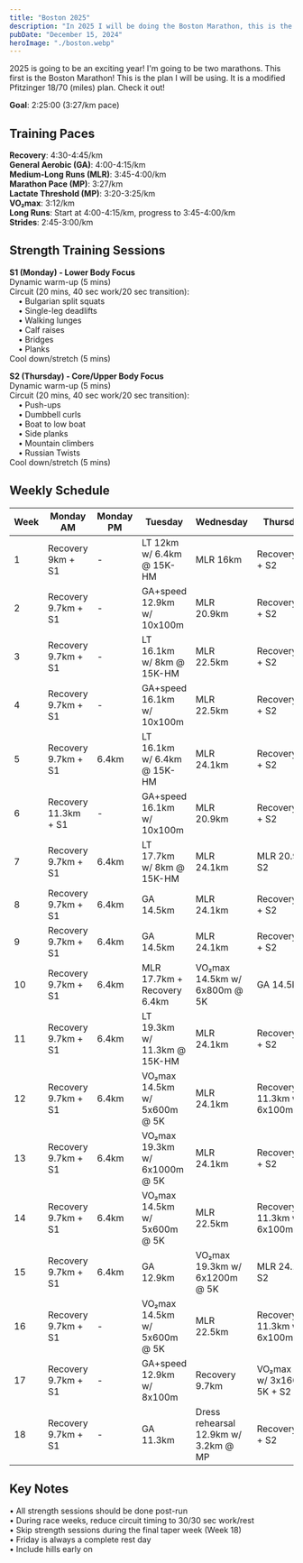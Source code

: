 ```yaml
---
title: "Boston 2025"
description: "In 2025 I will be doing the Boston Marathon, this is the plan that I will be following"
pubDate: "December 15, 2024"
heroImage: "./boston.webp"
---
```


2025 is going to be an exciting year! I'm going to be two marathons. This first is the Boston Marathon! This is the plan I will be using. It is a modified Pfitzinger 18/70 (miles) plan. Check it out!

**Goal**: 2:25:00 (3:27/km pace)

## Training Paces
**Recovery**: 4:30-4:45/km  
**General Aerobic (GA)**: 4:00-4:15/km  
**Medium-Long Runs (MLR)**: 3:45-4:00/km  
**Marathon Pace (MP)**: 3:27/km  
**Lactate Threshold (MP)**: 3:20-3:25/km  
**VO₂max**: 3:12/km  
**Long Runs**: Start at 4:00-4:15/km, progress to 3:45-4:00/km    
**Strides**: 2:45-3:00/km  

## Strength Training Sessions

**S1 (Monday) - Lower Body Focus**  
Dynamic warm-up (5 mins)  
Circuit (20 mins, 40 sec work/20 sec transition):  
&nbsp;&nbsp;&nbsp;&nbsp;&bull;&nbsp;Bulgarian split squats  
&nbsp;&nbsp;&nbsp;&nbsp;&bull;&nbsp;Single-leg deadlifts  
&nbsp;&nbsp;&nbsp;&nbsp;&bull;&nbsp;Walking lunges  
&nbsp;&nbsp;&nbsp;&nbsp;&bull;&nbsp;Calf raises  
&nbsp;&nbsp;&nbsp;&nbsp;&bull;&nbsp;Bridges  
&nbsp;&nbsp;&nbsp;&nbsp;&bull;&nbsp;Planks  
Cool down/stretch (5 mins)  

**S2 (Thursday) - Core/Upper Body Focus**  
Dynamic warm-up (5 mins)  
Circuit (20 mins, 40 sec work/20 sec transition):  
&nbsp;&nbsp;&nbsp;&nbsp;&bull;&nbsp;Push-ups  
&nbsp;&nbsp;&nbsp;&nbsp;&bull;&nbsp;Dumbbell curls  
&nbsp;&nbsp;&nbsp;&nbsp;&bull;&nbsp;Boat to low boat  
&nbsp;&nbsp;&nbsp;&nbsp;&bull;&nbsp;Side planks  
&nbsp;&nbsp;&nbsp;&nbsp;&bull;&nbsp;Mountain climbers  
&nbsp;&nbsp;&nbsp;&nbsp;&bull;&nbsp;Russian Twists  
Cool down/stretch (5 mins)  

## Weekly Schedule

| Week | Monday AM | Monday PM | Tuesday | Wednesday | Thursday AM | Thursday PM | Friday | Saturday | Sunday | Total KM |
|------|-----------|-----------|----------|------------|-------------|-------------|---------|-----------|---------|-----------|
| 1 | Recovery 9km + S1 | - | LT 12km w/ 6.4km @ 15K-HM | MLR 16km | Recovery 10km + S2 | - | Rest | GA 13km | Long 27km | 87 |
| 2 | Recovery 9.7km + S1 | - | GA+speed 12.9km w/ 10x100m | MLR 20.9km | Recovery 9.7km + S2 | - | Rest | MLR 17.7km | MP 27.4km w/ 12.9km @ MP | 98.3 |
| 3 | Recovery 9.7km + S1 | - | LT 16.1km w/ 8km @ 15K-HM | MLR 22.5km | Recovery 9.7km + S2 | - | Rest | MLR 19.3km | MLR 25.7km | 103 |
| 4 | Recovery 9.7km + S1 | - | GA+speed 16.1km w/ 10x100m | MLR 22.5km | Recovery 9.7km + S2 | - | Rest | MLR 19.3km | Long 32.2km | 109.5 |
| 5 | Recovery 9.7km + S1 | 6.4km | LT 16.1km w/ 6.4km @ 15K-HM | MLR 24.1km | Recovery 9.7km + S2 | - | Rest | MLR 20.9km | MP 29km w/ 16.1km @ MP | 115.9 |
| 6 | Recovery 11.3km + S1 | - | GA+speed 16.1km w/ 10x100m | MLR 20.9km | Recovery 9.7km + S2 | - | Rest | GA 16.1km | Long 25.7km | 99.8 |
| 7 | Recovery 9.7km + S1 | 6.4km | LT 17.7km w/ 8km @ 15K-HM | MLR 24.1km | MLR 20.9km + S2 | - | Rest | GA+speed 12.9km w/ 10x100m | Long 32.2km | 123.9 |
| 8 | Recovery 9.7km + S1 | 6.4km | GA 14.5km | MLR 24.1km | Recovery 9.7km + S2 | 6.4km | Rest | Recovery 11.3km | Long 35.4km | 120.7 |
| 9 | Recovery 9.7km + S1 | 6.4km | GA 14.5km | MLR 24.1km | Recovery 9.7km + S2 | 6.4km | Rest | Recovery+speed 11.3km w/ 6x100m | MP 29km w/ 19.3km @ MP | 115.9 |
| 10 | Recovery 9.7km + S1 | 6.4km | MLR 17.7km + Recovery 6.4km | VO₂max 14.5km w/ 6x800m @ 5K | GA 14.5km + S2 | - | Rest | GA+speed 12.9km w/ 10x100m | Long 25.7km | 107.8 |
| 11 | Recovery 9.7km + S1 | 6.4km | LT 19.3km w/ 11.3km @ 15K-HM | MLR 24.1km | Recovery 9.7km + S2 | 6.4km | Rest | GA 12.9km | Long 38.6km | 127.1 |
| 12 | Recovery 9.7km + S1 | 6.4km | VO₂max 14.5km w/ 5x600m @ 5K | MLR 24.1km | Recovery+speed 11.3km w/ 6x100m + S2 | - | Rest | Race 15km | Long 29km | 110 |
| 13 | Recovery 9.7km + S1 | 6.4km | VO₂max 19.3km w/ 6x1000m @ 5K | MLR 24.1km | Recovery 9.7km + S2 | 6.4km | Rest | MLR 19.3km | MP 32.2km w/ 22.5km @ MP | 127.1 |
| 14 | Recovery 9.7km + S1 | 6.4km | VO₂max 14.5km w/ 5x600m @ 5K | MLR 22.5km | Recovery+speed 11.3km w/ 6x100m + S2 | - | Rest | Race 15km | Long 29km | 108.4 |
| 15 | Recovery 9.7km + S1 | 6.4km | GA 12.9km | VO₂max 19.3km w/ 6x1200m @ 5K | MLR 24.1km + S2 | 6.4km | Rest | GA+speed 12.9km w/ 8x100m | Long 35.4km | 127.1 |
| 16 | Recovery 9.7km + S1 | - | VO₂max 14.5km w/ 5x600m @ 5K | MLR 22.5km | Recovery+speed 11.3km w/ 6x100m + S2 | - | Rest | Race 10km | Long 27.4km | 95.4 |
| 17 | Recovery 9.7km + S1 | - | GA+speed 12.9km w/ 8x100m | Recovery 9.7km | VO₂max 14.5km w/ 3x1600m @ 5K + S2 | - | Rest | GA+speed 11.3km w/ 8x100m | MLR 20.9km | 79 |
| 18 | Recovery 9.7km + S1 | - | GA 11.3km | Dress rehearsal 12.9km w/ 3.2km @ MP | Recovery 9.7km + S2 | - | Rest | Recovery 6.4km | MARATHON | 50 |


## Key Notes  
&bull;&nbsp;All strength sessions should be done post-run  
&bull;&nbsp;During race weeks, reduce circuit timing to 30/30 sec work/rest  
&bull;&nbsp;Skip strength sessions during the final taper week (Week 18)  
&bull;&nbsp;Friday is always a complete rest day  
&bull;&nbsp;Include hills early on